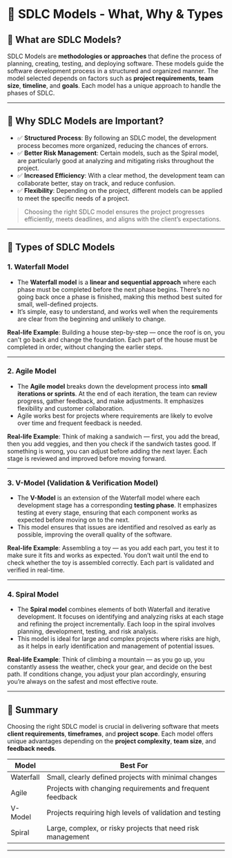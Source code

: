 # 📘 SDLC Models - What, Why & Types

## 📌 What are SDLC Models?

SDLC Models are **methodologies or approaches** that define the process of planning, creating, testing, and deploying software. These models guide the software development process in a structured and organized manner. The model selected depends on factors such as **project requirements**, **team size**, **timeline**, and **goals**. Each model has a unique approach to handle the phases of SDLC.

---

## 🎯 Why SDLC Models are Important?

- ✅ **Structured Process**: By following an SDLC model, the development process becomes more organized, reducing the chances of errors.
- ✅ **Better Risk Management**: Certain models, such as the Spiral model, are particularly good at analyzing and mitigating risks throughout the project.
- ✅ **Increased Efficiency**: With a clear method, the development team can collaborate better, stay on track, and reduce confusion.
- ✅ **Flexibility**: Depending on the project, different models can be applied to meet the specific needs of a project.

> Choosing the right SDLC model ensures the project progresses efficiently, meets deadlines, and aligns with the client’s expectations.

---

## 🔄 Types of SDLC Models

### 1. **Waterfall Model**
- The **Waterfall model** is a **linear and sequential approach** where each phase must be completed before the next phase begins. There’s no going back once a phase is finished, making this method best suited for small, well-defined projects.
- It’s simple, easy to understand, and works well when the requirements are clear from the beginning and unlikely to change.

**Real-life Example**: Building a house step-by-step — once the roof is on, you can't go back and change the foundation. Each part of the house must be completed in order, without changing the earlier steps.

---

### 2. **Agile Model**
- The **Agile model** breaks down the development process into **small iterations or sprints**. At the end of each iteration, the team can review progress, gather feedback, and make adjustments. It emphasizes flexibility and customer collaboration.
- Agile works best for projects where requirements are likely to evolve over time and frequent feedback is needed.

**Real-life Example**: Think of making a sandwich — first, you add the bread, then you add veggies, and then you check if the sandwich tastes good. If something is wrong, you can adjust before adding the next layer. Each stage is reviewed and improved before moving forward.

---

### 3. **V-Model (Validation & Verification Model)**
- The **V-Model** is an extension of the Waterfall model where each development stage has a corresponding **testing phase**. It emphasizes testing at every stage, ensuring that each component works as expected before moving on to the next.
- This model ensures that issues are identified and resolved as early as possible, improving the overall quality of the software.

**Real-life Example**: Assembling a toy — as you add each part, you test it to make sure it fits and works as expected. You don’t wait until the end to check whether the toy is assembled correctly. Each part is validated and verified in real-time.

---

### 4. **Spiral Model**
- The **Spiral model** combines elements of both Waterfall and iterative development. It focuses on identifying and analyzing risks at each stage and refining the project incrementally. Each loop in the spiral involves planning, development, testing, and risk analysis.
- This model is ideal for large and complex projects where risks are high, as it helps in early identification and management of potential issues.

**Real-life Example**: Think of climbing a mountain — as you go up, you constantly assess the weather, check your gear, and decide on the best path. If conditions change, you adjust your plan accordingly, ensuring you’re always on the safest and most effective route.

---

## 📌 Summary

Choosing the right SDLC model is crucial in delivering software that meets **client requirements**, **timeframes**, and **project scope**. Each model offers unique advantages depending on the **project complexity**, **team size**, and **feedback needs**.

| Model     | Best For                                   |
|-----------|--------------------------------------------|
| Waterfall | Small, clearly defined projects with minimal changes |
| Agile     | Projects with changing requirements and frequent feedback |
| V-Model   | Projects requiring high levels of validation and testing |
| Spiral    | Large, complex, or risky projects that need risk management |

---

